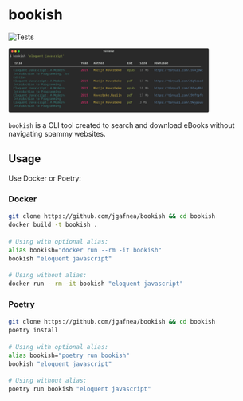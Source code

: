 
# bookish

![Tests](https://github.com/jgafnea/bookish/actions/workflows/python.yml/badge.svg)

<img src="./assets/example.png" alt="Command output example" style="max-width: 80%; height: auto;">

`bookish` is a CLI tool created to search and download eBooks without navigating spammy websites.

## Usage

Use Docker or Poetry:

### Docker

```bash
git clone https://github.com/jgafnea/bookish && cd bookish
docker build -t bookish .

# Using with optional alias:
alias bookish="docker run --rm -it bookish"
bookish "eloquent javascript"

# Using without alias:
docker run --rm -it bookish "eloquent javascript"
```

### Poetry

```bash
git clone https://github.com/jgafnea/bookish && cd bookish
poetry install

# Using with optional alias:
alias bookish="poetry run bookish"
bookish "eloquent javascript"

# Using without alias:
poetry run bookish "eloquent javascript"
```
